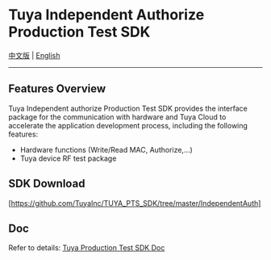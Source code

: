 # Tuya Independent Authorize Production Test SDK

[中文版](https://github.com/TuyaInc/TUYA_PTS_SDK/tree/master/IndependentAuth/README_zh.md) | [English](https://github.com/TuyaInc/TUYA_PTS_SDK/tree/master/IndependentAuth/README.md)

------

## Features Overview

Tuya Independent authorize Production Test SDK provides the interface package for the communication with hardware and Tuya Cloud to accelerate the application development process, including the following features:

- Hardware functions (Write/Read MAC, Authorize,...)
- Tuya device RF test package


## SDK Download

[https://github.com/TuyaInc/TUYA_PTS_SDK/tree/master/IndependentAuth]

## Doc

Refer to details: [Tuya Production Test SDK Doc](<https://developer.tuya.com/cn/docs/iot/smart-production/production-test-solution/presentations/tuya-zigbee-device-authorize-instruction?id=K9fz90h74w7wz>)

